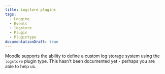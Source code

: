 ```yaml
---
title: Logstore plugins
tags:
  - Logging
  - Events
  - logstore
  - Plugin
  - Plugintype
documentationDraft: true
---
```


Moodle supports the ability to define a custom log storage system using the `logstore` plugin type. This hasn't been documented yet - perhaps you are able to help us.

<!-- cspell:ignore logstore -->
